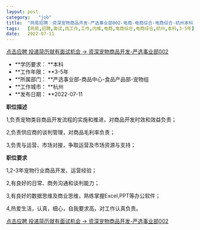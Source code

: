 ```yaml
---
layout:	post
category:	"job"
title:	"网易招聘：资深宠物商品开发-严选事业部002-电商-电商综合-电商综合-杭州本科3-5年"
tags:	[网易,招聘,面试,找工作,工作,内推,电商,电商综合,电商综合,杭州,本科,3-5年]
date:	2022-07-11
---
```


[点击应聘 投递简历就有面试机会 ->  资深宠物商品开发-严选事业部002](http://mobile.bole.netease.com/bole/boleDetail?id=36888&employeeId=346f03c3cda5f04c&key=all)



- **学历要求： **本科
- **工作年限： **3-5年
- **所属部门： **严选事业部-商品中心-食品产品部-宠物组
- **工作城市： **杭州
- **发布日期： **2022-07-11



**职位描述**

1,负责宠物类目商品开发流程的实施和推进，对商品开发时效和效益负责；

2,负责供应商的谈判管理，对商品毛利率负责；

3,负责与运营、市场对接，争取运营及市场资源与支持；



**职位要求**

1,2-3年宠物行业商品开发、运营经验；

2,有良好的日常、商务沟通和谈判能力；

3,有良好的数据思维及商业思维，熟练掌握Excel,PPT等办公软件；

4,热爱生活，认真，细心，自我要求高，对工作认真负责。



[点击应聘 投递简历就有面试机会 ->  资深宠物商品开发-严选事业部002](http://mobile.bole.netease.com/bole/boleDetail?id=36888&employeeId=346f03c3cda5f04c&key=all)